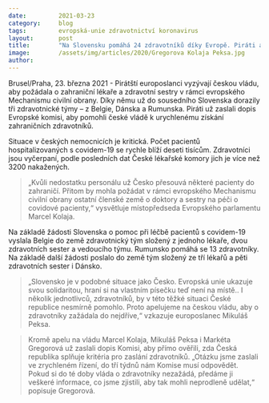 ```yaml
---
date:         2021-03-23
category:     blog
tags:         evropská-unie zdravotnictví koronavirus
layout:       post
title:        "Na Slovensku pomáhá 24 zdravotníků díky Evropě. Piráti apelují na českou vládu, aby také zažádala"
image:        /assets/img/articles/2020/Gregorova Kolaja Peksa.jpg
author:       
---
```




Brusel/Praha, 23. března 2021 - Pirátští europoslanci vyzývají českou vládu, aby požádala o zahraniční lékaře a zdravotní sestry v rámci evropského Mechanismu civilní obrany. Díky němu už do sousedního Slovenska dorazily tři zdravotnické týmy – z Belgie, Dánska a Rumunska. Piráti už zaslali dopis Evropské komisi, aby pomohli české vládě k urychlenému získání zahraničních zdravotníků.

Situace v českých nemocnicích je kritická. Počet pacientů hospitalizovaných s covidem-19 se rychle blíží deseti tisícům. Zdravotníci jsou vyčerpaní, podle posledních dat České lékařské komory jich je více než 3200 nakažených.

> „Kvůli nedostatku personálu už Česko přesouvá některé pacienty do zahraničí. Přitom by mohla požádat v rámci evropského Mechanismu civilní obrany ostatní členské země o doktory a sestry na péči o covidové pacienty,“ vysvětluje místopředseda Evropského parlamentu Marcel Kolaja.

Na základě žádosti Slovenska o pomoc při léčbě pacientů s covidem-19 vyslala Belgie do země zdravotnický tým složený z jednoho lékaře, dvou zdravotních sester a vedoucího týmu. Rumunsko pomáhá se 13 zdravotníky. Na základě další žádosti poslalo do země tým složený ze tří lékařů a pěti zdravotních sester i Dánsko.

> „Slovensko je v podobné situace jako Česko. Evropská unie ukazuje svou solidaritou, hraní si na vlastním písečku teď není na místě.. I několik jednotlivců, zdravotníků, by v této těžké situaci České republice nesmírně pomohlo. Proto apelujeme na českou vládu, aby o zdravotníky zažádala do nejdříve,“ vzkazuje europoslanec Mikuláš Peksa.

> Kromě apelu na vládu Marcel Kolaja, Mikuláš Peksa i Markéta Gregorová už zaslali dopis Komisi, aby přímo ověřili, zda Česká republika splňuje kritéria pro zaslání zdravotníků. „Otázku jsme zaslali ve zrychleném řízení, do tří týdnů nám Komise musí odpovědět. Pokud si do té doby vláda o zdravotníky nezažádá, předáme ji veškeré informace, co jsme zjistili, aby tak mohli neprodleně udělat,“ popisuje Gregorová.
